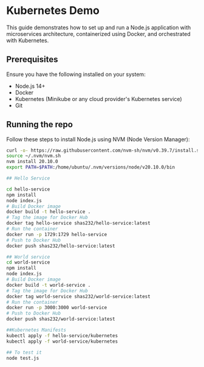 # Kubernetes Demo

This guide demonstrates how to set up and run a Node.js application with microservices architecture, containerized using Docker, and orchestrated with Kubernetes.

## Prerequisites
Ensure you have the following installed on your system:
- Node.js 14+
- Docker
- Kubernetes (Minikube or any cloud provider's Kubernetes service)
- Git

## Running the repo
Follow these steps to install Node.js using NVM (Node Version Manager):
```bash
curl -o- https://raw.githubusercontent.com/nvm-sh/nvm/v0.39.7/install.sh | bash
source ~/.nvm/nvm.sh
nvm install 20.10.0
export PATH=$PATH:/home/ubuntu/.nvm/versions/node/v20.10.0/bin

## Hello Service 

cd hello-service
npm install
node index.js
# Build Docker image
docker build -t hello-service .
# Tag the image for Docker Hub
docker tag hello-service shas232/hello-service:latest
# Run the container
docker run -p 1729:1729 hello-service
# Push to Docker Hub
docker push shas232/hello-service:latest

## World service
cd world-service
npm install
node index.js
# Build Docker image
docker build -t world-service .
# Tag the image for Docker Hub
docker tag world-service shas232/world-service:latest
# Run the container
docker run -p 3000:3000 world-service
# Push to Docker Hub
docker push shas232/world-service:latest

##Kubernetes Manifests
kubectl apply -f hello-service/kubernetes
kubectl apply -f world-service/kubernetes

## To test it
node test.js


